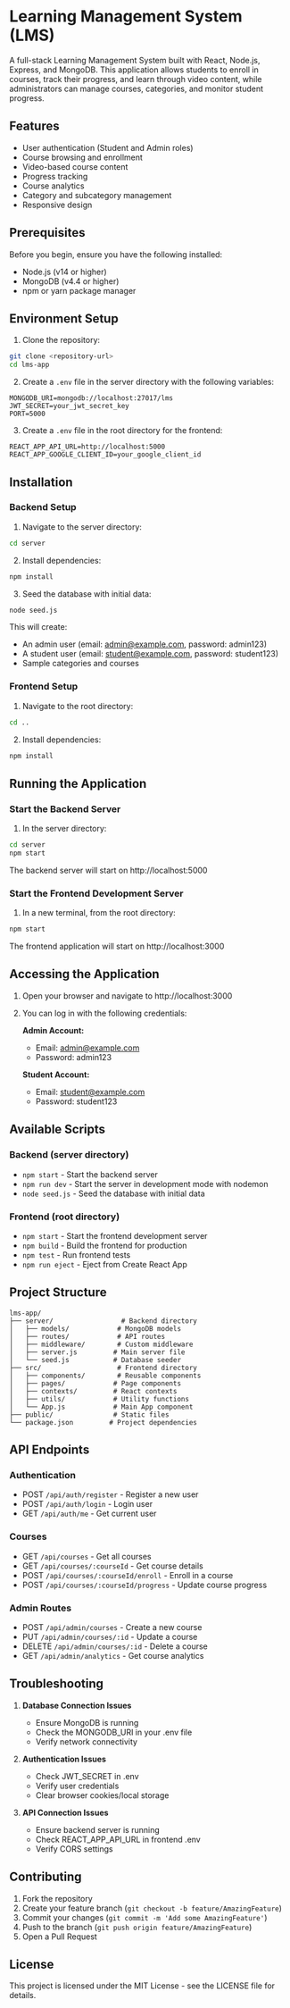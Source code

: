 # Learning Management System (LMS)

A full-stack Learning Management System built with React, Node.js, Express, and MongoDB. This application allows students to enroll in courses, track their progress, and learn through video content, while administrators can manage courses, categories, and monitor student progress.

## Features

- User authentication (Student and Admin roles)
- Course browsing and enrollment
- Video-based course content
- Progress tracking
- Course analytics
- Category and subcategory management
- Responsive design

## Prerequisites

Before you begin, ensure you have the following installed:
- Node.js (v14 or higher)
- MongoDB (v4.4 or higher)
- npm or yarn package manager

## Environment Setup

1. Clone the repository:
```bash
git clone <repository-url>
cd lms-app
```

2. Create a `.env` file in the server directory with the following variables:
```env
MONGODB_URI=mongodb://localhost:27017/lms
JWT_SECRET=your_jwt_secret_key
PORT=5000
```

3. Create a `.env` file in the root directory for the frontend:
```env
REACT_APP_API_URL=http://localhost:5000
REACT_APP_GOOGLE_CLIENT_ID=your_google_client_id
```

## Installation

### Backend Setup

1. Navigate to the server directory:
```bash
cd server
```

2. Install dependencies:
```bash
npm install
```

3. Seed the database with initial data:
```bash
node seed.js
```

This will create:
- An admin user (email: admin@example.com, password: admin123)
- A student user (email: student@example.com, password: student123)
- Sample categories and courses

### Frontend Setup

1. Navigate to the root directory:
```bash
cd ..
```

2. Install dependencies:
```bash
npm install
```

## Running the Application

### Start the Backend Server

1. In the server directory:
```bash
cd server
npm start
```

The backend server will start on http://localhost:5000

### Start the Frontend Development Server

1. In a new terminal, from the root directory:
```bash
npm start
```

The frontend application will start on http://localhost:3000

## Accessing the Application

1. Open your browser and navigate to http://localhost:3000

2. You can log in with the following credentials:

   **Admin Account:**
   - Email: admin@example.com
   - Password: admin123

   **Student Account:**
   - Email: student@example.com
   - Password: student123

## Available Scripts

### Backend (server directory)

- `npm start` - Start the backend server
- `npm run dev` - Start the server in development mode with nodemon
- `node seed.js` - Seed the database with initial data

### Frontend (root directory)

- `npm start` - Start the frontend development server
- `npm build` - Build the frontend for production
- `npm test` - Run frontend tests
- `npm run eject` - Eject from Create React App

## Project Structure

```
lms-app/
├── server/                 # Backend directory
│   ├── models/            # MongoDB models
│   ├── routes/            # API routes
│   ├── middleware/        # Custom middleware
│   ├── server.js         # Main server file
│   └── seed.js           # Database seeder
├── src/                   # Frontend directory
│   ├── components/        # Reusable components
│   ├── pages/            # Page components
│   ├── contexts/         # React contexts
│   ├── utils/            # Utility functions
│   └── App.js            # Main App component
├── public/               # Static files
└── package.json         # Project dependencies
```

## API Endpoints

### Authentication
- POST `/api/auth/register` - Register a new user
- POST `/api/auth/login` - Login user
- GET `/api/auth/me` - Get current user

### Courses
- GET `/api/courses` - Get all courses
- GET `/api/courses/:courseId` - Get course details
- POST `/api/courses/:courseId/enroll` - Enroll in a course
- POST `/api/courses/:courseId/progress` - Update course progress

### Admin Routes
- POST `/api/admin/courses` - Create a new course
- PUT `/api/admin/courses/:id` - Update a course
- DELETE `/api/admin/courses/:id` - Delete a course
- GET `/api/admin/analytics` - Get course analytics

## Troubleshooting

1. **Database Connection Issues**
   - Ensure MongoDB is running
   - Check the MONGODB_URI in your .env file
   - Verify network connectivity

2. **Authentication Issues**
   - Check JWT_SECRET in .env
   - Verify user credentials
   - Clear browser cookies/local storage

3. **API Connection Issues**
   - Ensure backend server is running
   - Check REACT_APP_API_URL in frontend .env
   - Verify CORS settings

## Contributing

1. Fork the repository
2. Create your feature branch (`git checkout -b feature/AmazingFeature`)
3. Commit your changes (`git commit -m 'Add some AmazingFeature'`)
4. Push to the branch (`git push origin feature/AmazingFeature`)
5. Open a Pull Request

## License

This project is licensed under the MIT License - see the LICENSE file for details. 
